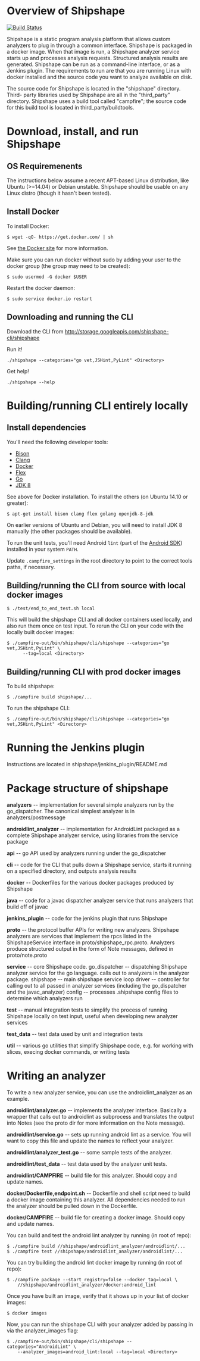 # Overview of Shipshape #

[![Build Status](https://travis-ci.org/google/shipshape.svg?branch=master)](https://travis-ci.org/google/shipshape)

Shipshape is a static program analysis platform that allows custom analyzers to
plug in through a common interface. Shipshape is packaged in a docker image.
When that image is run, a Shipshape analyzer service starts up and processes
analysis requests. Structured analysis results are generated. Shipshape can be
run as a command-line interface, or as a Jenkins plugin. The requirements to run
are that you are running Linux with docker installed and the source code you want
to analyze available on disk.

The source code for Shipshape is located in the "shipshape" directory. Third-
party libraries used by Shipshape are all in the "third_party" directory.
Shipshape uses a build tool called "campfire"; the source code for this build
tool is located in third_party/buildtools.

# Download, install, and run Shipshape #

## OS Requiremenents ##
The instructions below assume a recent APT-based Linux distribution, like
Ubuntu (>=14.04) or Debian unstable. Shipshape should be usable on any Linux
distro (though it hasn't been tested).

## Install Docker ##
To install Docker:

`$ wget -qO- https://get.docker.com/ | sh`

See [the Docker site](https://docs.docker.com/installation/) for more information.

Make sure you can run docker without sudo by adding your user to the docker
group (the group may need to be created):

`$ sudo usermod -G docker $USER`

Restart the docker daemon:

`$ sudo service docker.io restart`


## Downloading and running the CLI ##

Download the CLI from http://storage.googleapis.com/shipshape-cli/shipshape

Run it!

`./shipshape --categories="go vet,JSHint,PyLint" <Directory>`

Get help!

`./shipshape --help`


# Building/running CLI entirely locally #

## Install dependencies ##

You'll need the following developer tools:

* [Bison](https://www.gnu.org/software/bison/)
* [Clang](http://llvm.org/releases/download.html)
* [Docker](https://docs.docker.com/installation/)
* [Flex](http://flex.sourceforge.net/)
* [Go](http://golang.org/doc/install)
* [JDK 8](http://docs.oracle.com/javase/8/docs/technotes/guides/install/install_overview.html)

See above for Docker installation. To install the others (on Ubuntu 14.10 or greater):

`$ apt-get install bison clang flex golang openjdk-8-jdk`

On earlier versions of Ubuntu and Debian, you will need to install JDK 8 manually (the other packages should be available).

To run the unit tests, you'll need Android `lint` (part of the
[Android SDK](https://developer.android.com/sdk/index.html)) installed in your
system `PATH`.

Update `.campfire_settings` in the root directory to point to the correct tools paths, if necessary.

## Building/running the CLI from source with local docker images ##

`$ ./test/end_to_end_test.sh local`

This will build the shipshape CLI and all docker containers used locally, and
also run them once on test input. To rerun the CLI on your code with the locally
built docker images:

```
$ ./campfire-out/bin/shipshape/cli/shipshape --categories="go vet,JSHint,PyLint" \
      --tag=local <Directory>
```

## Building/running CLI with prod docker images ##

To build shipshape:

`$ ./campfire build shipshape/...`

To run the shipshape CLI:

`$ ./campfire-out/bin/shipshape/cli/shipshape --categories="go vet,JSHint,PyLint" <Directory>`


# Running the Jenkins plugin #

Instructions are located in shipshape/jenkins_plugin/README.md


# Package structure of shipshape #

**analyzers** -- implementation for several simple analyzers run by the
  go_dispatcher. The canonical simplest analyzer is in analyzers/postmessage

**androidlint_analyzer** -- implementation for AndroidLint packaged as a complete
  Shipshape analyzer service, using libraries from the service package

**api** -- go API used by analyzers running under the go_dispatcher

**cli** -- code for the CLI that pulls down a Shipshape service, starts it running
  on a specified directory, and outputs analysis results

**docker** -- Dockerfiles for the various docker packages produced by Shipshape

**java** -- code for a javac dispatcher analyzer service that runs analyzers that
  build off of javac

**jenkins_plugin** -- code for the jenkins plugin that runs Shipshape

**proto** -- the protocol buffer APIs for writing new analyzers. Shipshape analyzers
  are services that implement the rpcs listed in the ShipshapeService interface
  in proto/shipshape_rpc.proto. Analyzers produce structured output in the form
  of Note messages, defined in proto/note.proto

**service** -- core Shipshape code.
  go_dispatcher -- dispatching Shipshape analyzer service for the go language.
    calls out to analyzers in the analyzer package.
  shipshape -- main shipshape service loop
  driver -- controller for calling out to all passed in analyzer services
    (including the go_dispatcher and the javac_analyzer)
  config -- processes .shipshape config files to determine which analyzers run

**test** -- manual integration tests to simplify the process of running Shipshape 
  locally on test input, useful when developing new analyzer services

**test_data** -- test data used by unit and integration tests

**util** -- various go utilities that simplify Shipshape code, e.g. for working with
  slices, execing docker commands, or writing tests


# Writing an analyzer #

To write a new analyzer service, you can use the androidlint_analyzer as an example.

**androidlint/analyzer.go** -- implements the analyzer interface. Basically a wrapper
  that calls out to androidlint as subprocess and translates the output into Notes
  (see the proto dir for more information on the Note message).

**androidlint/service.go** -- sets up running android lint as a service. You will want
  to copy this file and update the names to reflect your analyzer.

**androidlint/analyzer_test.go** -- some sample tests of the analyzer.

**androidlint/test_data** -- test data used by the analyzer unit tests.

**androidlint/CAMPFIRE** -- build file for this analyzer. Should copy and update names.

**docker/Dockerfile,endpoint.sh** -- Dockerfile and shell script need to build a docker
  image containing this analyzer. All dependencies needed to run the analyzer should
  be pulled down in the Dockerfile.

**docker/CAMPFIRE** -- build file for creating a docker image. Should copy and update names.

You can build and test the android lint analyzer by running (in root of repo):
```
$ ./campfire build //shipshape/androidlint_analyzer/androidlint/...
$ ./campfire test //shipshape/androidlint_analyzer/androidlint/...
```

You can try building the android lint docker image by running (in root of repo):

```
$ ./campfire package --start_registry=false --docker_tag=local \
    //shipshape/androidlint_analyzer/docker:android_lint
```

Once you have built an image, verify that it shows up in your list of docker images:

`$ docker images`

Now, you can run the shipshape CLI with your analyzer added by passing in via the analyzer_images flag:

```
$ ./campfire-out/bin/shipshape/cli/shipshape --categories="AndroidLint" \
    --analyzer_images=android_lint:local --tag=local <Directory>
```
